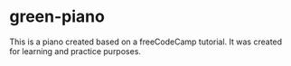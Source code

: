# green-piano
This is a piano created based on a freeCodeCamp tutorial. It was created for learning and practice purposes. 
